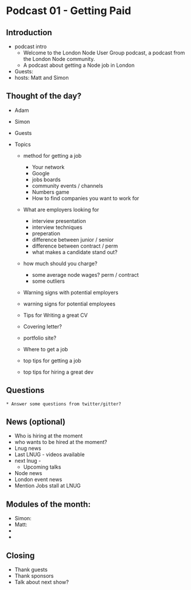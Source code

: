 

# Podcast 01 - Getting Paid


## Introduction

* podcast intro
    * Welcome to the London Node User Group podcast, a podcast from the London Node community. 
    * A podcast about getting a Node job in London
* Guests:  
* hosts: Matt and Simon 
	

## Thought of the day?

* Adam 
* Simon 
* Guests



* Topics 

    * method for getting a job
        * Your network 
        * Google 
        * jobs boards 
        * community events / channels
        * Numbers game 
        * How to find companies you want to work for


    * What are employers looking for 
        * interview presentation 
        * interview techniques 
        * preperation 
        * difference between junior / senior 
        * difference between contract / perm
        * what makes a candidate stand out?


    * how much should you charge?
        * some average node wages? perm / contract
        * some outliers 

    * Warning signs with potential employers
    * warning signs for potential employees  

    * Tips for Writing a great CV

    * Covering letter?
    * portfolio site?


    * Where to get a job

    * top tips for getting a job
    * top tips for hiring a great dev

## Questions 

    * Answer some questions from twitter/gitter?


## News (optional)
* Who is hiring at the  moment 
* who wants to be hired at the  moment?
* Lnug news
* Last LNUG - videos available
* next lnug - 
    * Upcoming talks 
* Node news
* London event news
* Mention Jobs stall at LNUG 


##  Modules of the month: 
* Simon:
* Matt: 
*
*

## Closing 
* Thank guests 
* Thank sponsors 
* Talk about next show? 